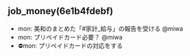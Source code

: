 job_money(6e1b4fdebf)
---

- mon: 美和のまとめた「#家計_給与」の報告を受ける @miwa
- mon: プリペイドカード必要？ @miwa
- ⛔️mon: プリペイドカードの対応をする

